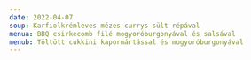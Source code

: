 ```yaml
---
date: 2022-04-07
soup: Karfiolkrémleves mézes-currys sült répával
menua: BBQ csirkecomb filé mogyoróburgonyával és salsával
menub: Töltött cukkini kapormártással és mogyoróburgonyával
---
```


